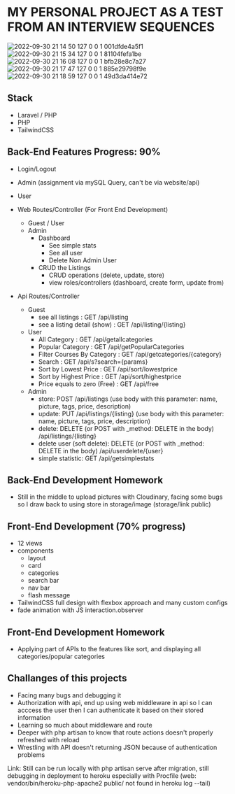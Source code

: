 # MY PERSONAL PROJECT AS A TEST FROM AN INTERVIEW SEQUENCES
![2022-09-30 21 14 50 127 0 0 1 001dfde4a5f1](https://user-images.githubusercontent.com/105652124/193289464-473296a2-a039-4699-b2bd-ec38ebd1d6a0.png)
![2022-09-30 21 15 34 127 0 0 1 81104fefa1be](https://user-images.githubusercontent.com/105652124/193289573-af8e280d-36a3-4f74-90f9-f34fcc5ee55d.png)
![2022-09-30 21 16 08 127 0 0 1 bfb28e8c7a27](https://user-images.githubusercontent.com/105652124/193289708-9e392924-9a52-4218-8a12-ab4e23ceeb43.png)
![2022-09-30 21 17 47 127 0 0 1 885e29798f9e](https://user-images.githubusercontent.com/105652124/193290131-7f516c6e-807d-4bf1-8cc2-75445829fdff.png)
![2022-09-30 21 18 59 127 0 0 1 49d3da414e72](https://user-images.githubusercontent.com/105652124/193290267-6255ce90-3551-4ebe-8092-170047dad67e.png)


## Stack
* Laravel / PHP
* PHP
* TailwindCSS

## Back-End Features Progress: 90%
* Login/Logout
* Admin (assignment via mySQL Query, can't be via website/api)
* User
* Web Routes/Controller (For Front End Development)
    * Guest / User
    * Admin
        * Dashboard
            * See simple stats
            * See all user
            * Delete Non Admin User
        * CRUD the Listings
            * CRUD operations (delete, update, store)
            * view roles/controllers (dashboard, create form, update from)

* Api Routes/Controller
    * Guest
        * see all listings : GET /api/listing
        * see a listing detail (show) : GET /api/listing/{listing}
    * User
        * All Category : GET /api/getallcategories
        * Popular Category : GET /api/getPopularCategories
        * Filter Courses By Category : GET /api/getcategories/{category}
        * Search : GET /api/s?search={params}
        * Sort by Lowest Price : GET /api/sort/lowestprice
        * Sort by Highest Price : GET /api/sort/highestprice
        * Price equals to zero (Free) : GET /api/free
    * Admin
        * store: POST /api/listings (use body with this parameter: name, picture, tags, price, description)
        * update: PUT /api/listings/{listing} (use body with this parameter: name, picture, tags, price, description)
        * delete: DELETE (or POST with _method: DELETE in the body) /api/listings/{listing}
        * delete user (soft delete): DELETE (or POST with _method: DELETE in the body) /api/userdelete/{user}
        * simple statistic: GET /api/getsimplestats

## Back-End Development Homework
* Still in the middle to upload pictures with Cloudinary, facing some bugs so I draw back to using store in storage/image (storage/link public)

## Front-End Development (70% progress)
* 12 views 
* components
    * layout
    * card
    * categories
    * search bar
    * nav bar
    * flash message
* TailwindCSS full design with flexbox approach and many custom configs
* fade animation with JS interaction.observer

## Front-End Development Homework
* Applying part of APIs to the features like sort, and displaying all categories/popular categories

## Challanges of this projects
* Facing many bugs and debugging it
* Authorization with api, end up using web middleware in api so I can acccess the user then I can authenticate it based on their stored information
* Learning so much about middleware and route
* Deeper with php artisan to know that route actions doesn't properly refreshed with reload
* Wrestling with API doesn't returning JSON because of authentication problems

Link: Still can be run locally with php artisan serve after migration, still debugging in deployment to heroku especially with Procfile (web: vendor/bin/heroku-php-apache2 public/ not found in heroku log --tail) 
